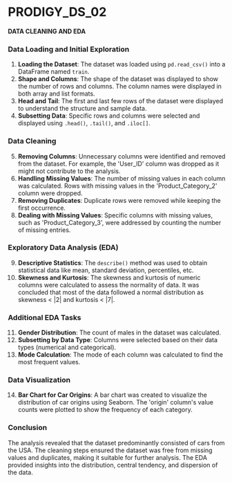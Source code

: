 # PRODIGY_DS_02
**DATA CLEANING AND EDA**

### Data Loading and Initial Exploration
1. **Loading the Dataset**: The dataset was loaded using `pd.read_csv()` into a DataFrame named `train`.
2. **Shape and Columns**: The shape of the dataset was displayed to show the number of rows and columns. The column names were displayed in both array and list formats.
3. **Head and Tail**: The first and last few rows of the dataset were displayed to understand the structure and sample data.
4. **Subsetting Data**: Specific rows and columns were selected and displayed using `.head()`, `.tail()`, and `.iloc[]`.

### Data Cleaning
5. **Removing Columns**: Unnecessary columns were identified and removed from the dataset. For example, the 'User_ID' column was dropped as it might not contribute to the analysis.
6. **Handling Missing Values**: The number of missing values in each column was calculated. Rows with missing values in the 'Product_Category_2' column were dropped.
7. **Removing Duplicates**: Duplicate rows were removed while keeping the first occurrence.
8. **Dealing with Missing Values**: Specific columns with missing values, such as 'Product_Category_3', were addressed by counting the number of missing entries.

### Exploratory Data Analysis (EDA)
9. **Descriptive Statistics**: The `describe()` method was used to obtain statistical data like mean, standard deviation, percentiles, etc.
10. **Skewness and Kurtosis**: The skewness and kurtosis of numeric columns were calculated to assess the normality of data. It was concluded that most of the data followed a normal distribution as skewness < |2| and kurtosis < |7|.

### Additional EDA Tasks
11. **Gender Distribution**: The count of males in the dataset was calculated.
12. **Subsetting by Data Type**: Columns were selected based on their data types (numerical and categorical).
13. **Mode Calculation**: The mode of each column was calculated to find the most frequent values.

### Data Visualization
14. **Bar Chart for Car Origins**: A bar chart was created to visualize the distribution of car origins using Seaborn. The 'origin' column's value counts were plotted to show the frequency of each category.

### Conclusion
The analysis revealed that the dataset predominantly consisted of cars from the USA. The cleaning steps ensured the dataset was free from missing values and duplicates, making it suitable for further analysis. The EDA provided insights into the distribution, central tendency, and dispersion of the data.
